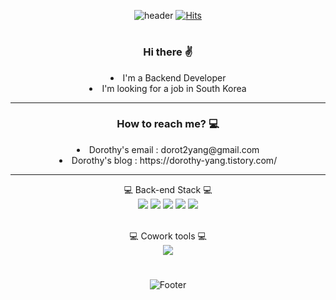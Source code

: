 <div align = "center">

![header](https://capsule-render.vercel.app/api?type=Waving&text=Dorothy's%20GitHub%20Profile&fontSize=40&color=gradient&customColorList=0,50,100&height=170&animation=twinkling&fontAlignY=36)
[![Hits](https://hits.seeyoufarm.com/api/count/incr/badge.svg?url=https%3A%2F%2Fgithub.com%2Fdorot2&count_bg=%23FF9494&title_bg=%23555555&icon=baidu.svg&icon_color=%23E7E7E7&title=hits&edge_flat=false)](https://github.com/dorot2)
#

<h3>Hi there ✌ </h3>
  <li>I'm a Backend Developer</li>
  <li>I'm looking for a job in South Korea</li>
  <hr>
<h3>How to reach me? 💻 </h3>
  <li>Dorothy's email : dorot2yang@gmail.com </li>
  <li>Dorothy's blog : https://dorothy-yang.tistory.com/ </li>
  <hr>
💻 Back-end Stack 💻<br>
<img src="https://img.shields.io/badge/HTML-E34F26?style=flat-square&logo=HTML5&logoColor=white"/>
<img src="https://img.shields.io/badge/CSS3-1572B6?style=flat-square&logo=css3&logoColor=white"/>
<img src="https://img.shields.io/badge/javascript-F7DF1E?style=flat-square&logo=javascript&logoColor=black"/>
<img src="https://img.shields.io/badge/jquery-0769AD?style=flat-square&logo=jquery&logoColor=white"/>
<img src="https://img.shields.io/badge/java-007396?style=flat-square&logo=java&logoColor=white"/>
<!-- <img src="https://img.shields.io/badge/react-61DAFB?style=flat-square&logo=react&logoColor=black"/> -->
<br><br>

💻 Cowork tools 💻<br>
<img src="https://img.shields.io/badge/github-181717?style=flat-square&logo=github&logoColor=white"/>
#


<!--//깃허브 스탯
![Anurag's GitHub stats](https://github-readme-stats.vercel.app/api?username=dorot2&show_icons=true&theme=dracula)<br>
  ![Anurag's GitHub stats](https://github-readme-stats.vercel.app/api?username=dorot2&show_icons=true&theme=dracula)
![Top Langs](https://github-readme-stats.vercel.app/api/top-langs/?username=dorot2&layout=compact&theme=dracula) -->
  
![Footer](https://capsule-render.vercel.app/api?type=waving&color=gradient&customColorList=0,50,100&height=140&section=footer)

</div>
</div>
